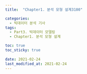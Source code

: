 ```yaml
---
title:  "Chapter1. 분석 모형 설계3100"

categories:
  - 빅데이터 분석 기사
tags:
  - Part3. 빅데이터 모델링
  - Chapter1. 분석 모형 설계

toc: true
toc_sticky: true
 
date: 2021-02-24
last_modified_at: 2021-02-24
---
```

